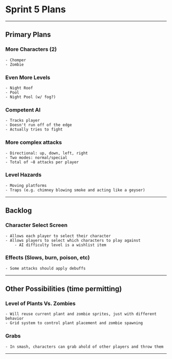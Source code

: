 # Sprint 5 Plans

---

## Primary Plans
### More Characters (2)
	- Chomper
	- Zombie
	
### Even More Levels
	- Night Roof
	- Pool
	- Night Pool (w/ fog?)
	
### Competent AI
	- Tracks player
	- Doesn't run off of the edge
	- Actually tries to fight
	
### More complex attacks
	- Directional: up, down, left, right
	- Two modes: normal/special
	- Total of ~8 attacks per player
	
### Level Hazards
	- Moving platforms
	- Traps (e.g. chimney blowing smoke and acting like a geyser)

---

## Backlog
### Character Select Screen
	- Allows each player to select their character
	- Allows players to select which characters to play against
		- AI difficulty level is a wishlist item
		
### Effects (Slows, burn, poison, etc)
	- Some attacks should apply debuffs

---

## Other Possibilities (time permitting)
### Level of Plants Vs. Zombies 
	- Will reuse current plant and zombie sprites, just with different behavior
	- Grid system to control plant placement and zombie spawning

### Grabs 
	- In smash, characters can grab ahold of other players and throw them
---
